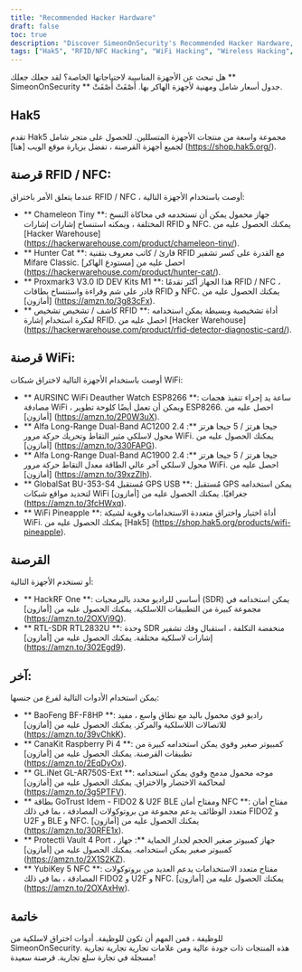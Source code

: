 ```yaml
---
title: "Recommended Hacker Hardware"
draft: false
toc: true
description: "Discover SimeonOnSecurity's Recommended Hacker Hardware, including tools for RFID/NFC and WiFi hacking, wireless hacking, and more. Shop top products from brands like Hak5, Chameleon Tiny, Alfa, and more. Find the perfect tool for your needs with SimeonOnSecurity's comprehensive and professional recommendations."
tags: ["Hak5", "RFID/NFC Hacking", "WiFi Hacking", "Wireless Hacking", "Other", "Recommendations", "Chameleon Tiny", "Hunter Cat", "Proxmark3", "RFID Detector", "WiFi Deauther Watch", "Alfa Long-Range Dual-Band", "GlobalSat BU-353-S4", "WiFi Pineapple", "HackRF One", "RTL-SDR RTL2832U", "BaoFeng BF-F8HP", "CanaKit Raspberry Pi 4", "GL.iNet GL-AR750S-Ext", "GoTrust Idem Card", "Protectli Vault", "YubiKey 5 NFC", "FIDO2", "U2F BLE", "NFC Security Key"]
---
```


 هل تبحث عن الأجهزة المناسبة لاحتياجاتها الخاصة؟ لقد جعلك جعلك ** SimeonOnSecurity ** جدول أسعار شامل ومهنية لأجهزة الهاكر بها. أَصْفَتْ أَصْفَتْ.  ## Hak5 تقدم Hak5 مجموعة واسعة من منتجات الأجهزة المتسللين. للحصول على متجر شامل لجميع أجهزة القرصنة ، تفضل بزيارة موقع الويب [هنا] (https://shop.hak5.org/).  ## قرصنة RFID / NFC: عندما يتعلق الأمر باختراق RFID / NFC ، أوصت باستخدام الأجهزة التالية: - ** Chameleon Tiny **: جهاز محمول يمكن أن تستخدمه في محاكاة النسخ المختلفة ، ويمكنه استنساخ إشارات إشارات RFID و NFC. يمكنك الحصول عليه من [Hacker Warehouse] (https://hackerwarehouse.com/product/chameleon-tiny/). - ** Hunter Cat **: قارئ / كاتب معروف بتقنية RFID مع القدرة على كسر تشفير Mifare Classic. احصل عليه من [مستودع الهاكر] (https://hackerwarehouse.com/product/hunter-cat/). - ** Proxmark3 V3.0 ID DEV Kits M1 **: هذا الجهاز أكثر تقدمًا RFID / NFC ، قادر على شم وقراءة واستنساخ بطاقات RFID و NFC. يمكنك الحصول عليه من [أمازون] (https://amzn.to/3g83cFx). - ** كاشف / تشخيص تشخيص RFID **: أداة تشخيصية وبسيطة يمكن استخدامه لفكرة استخدام إشارة RFID. احصل عليه من [Hacker Warehouse] (https://hackerwarehouse.com/product/rfid-detector-diagnostic-card/).  ## قرصنة WiFi: أوصت باستخدام الأجهزة التالية لاختراق شبكات WiFi: - ** AURSINC WiFi Deauther Watch ESP8266 **: ساعة يد إجراء تنفيذ هجمات مصادقة WiFi ، ويمكن أن تعمل أيضًا كلوحة تطوير ESP8266. احصل عليه من [أمازون] (https://amzn.to/2P0W3uX). - ** Alfa Long-Range Dual-Band AC1200 2.4 جيجا هرتز / 5 جيجا هرتز **: محول لاسلكي مثير التقاط وتحريك حركة مرور WiFi. يمكنك الحصول عليه من [أمازون] (https://amzn.to/330FAPG). - ** Alfa Long-Range Dual-Band AC1900 2.4 جيجا هرتز / 5 جيجا هرتز **: محول لاسلكي آخر عالي الطاقة معدل التقاط حركة مرور WiFi. احصل عليه من [أمازون] (https://amzn.to/39xzZlh). - ** GlobalSat BU-353-S4 مُستقبل GPS USB **: مُستقبل GPS يمكن استخدامه لتحديد مواقع شبكات WiFi جغرافيًا. يمكنك الحصول عليه من [أمازون] (https://amzn.to/3fcHWxq). - ** WiFi Pineapple **: أداة اختبار واختراق متعددة الاستخدامات وقوية لشبكة WiFi. يمكنك الحصول عليه من [Hak5] (https://shop.hak5.org/products/wifi-pineapple).  ## القرصنة أو تستخدم الأجهزة التالية: - ** HackRF One **: أساسي للراديو محدد بالبرمجيات (SDR) يمكن استخدامه في مجموعة كبيرة من التطبيقات اللاسلكية. يمكنك الحصول عليه من [أمازون] (https://amzn.to/2OXVj9Q). - ** RTL-SDR RTL2832U **: وحدة SDR منخفضة التكلفة ، استقبال وفك تشفير إشارات لاسلكية مختلفة. يمكنك الحصول عليه من [أمازون] (https://amzn.to/302Egd9).  ## آخر: يمكن استخدام الأدوات التالية لفرع من جنسها: - ** BaoFeng BF-F8HP **: راديو قوي محمول باليد مع نطاق واسع ، مفيد للاتصالات اللاسلكية والمركز. يمكنك الحصول عليه من [أمازون] (https://amzn.to/39vChkK). - ** CanaKit Raspberry Pi 4 **: كمبيوتر صغير وقوي يمكن استخدامه كبيرة من تطبيقات القرصنة. يمكنك الحصول عليه من [أمازون] (https://amzn.to/2EqDyOx). - ** GL.iNet GL-AR750S-Ext **: موجه محمول مدمج وقوي يمكن استخدامه لمحاكمة الاختصار والاختراق. يمكنك الحصول عليه من [أمازون] (https://amzn.to/3g5PTFV). - ** بطاقة GoTrust Idem - FIDO2 & U2F BLE ومفتاح أمان NFC **: مفتاح أمان متعدد الوظائف يدعم مجموعة من بروتوكولات المصادقة ، بما في ذلك FIDO2 و U2F و BLE و NFC. يمكنك الحصول عليه من [أمازون] (https://amzn.to/30RFE1x). - ** Protectli Vault 4 Port ، جهاز كمبيوتر صغير الحجم لجدار الحماية **: جهاز كمبيوتر صغير يمكن استخدامه. يمكنك الحصول عليه من [أمازون] (https://amzn.to/2X1S2KZ). - ** YubiKey 5 NFC **: مفتاح متعدد الاستخدامات يدعم العديد من بروتوكولات المصادقة ، بما في ذلك FIDO2 و U2F و NFC. يمكنك الحصول عليه من [أمازون] (https://amzn.to/2OXAxHw).  ## خاتمة للوظيفة ، فمن المهم أن تكون للوظيفة. أدوات اختراق لاسلكية من SimeonOnSecurity. هذه المنتجات ذات جودة عالية ومن علامات تجارية تجارية تجارية مسجلة في تجارة سلع تجارية. قرصنة سعيدة!  
